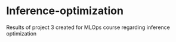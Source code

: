 # Inference-optimization
Results of project 3 created for MLOps course regarding inference optimization
